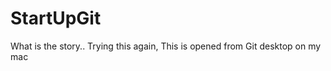 StartUpGit
==========
What is the story..
Trying this again, 
This is opened from Git desktop on my mac
